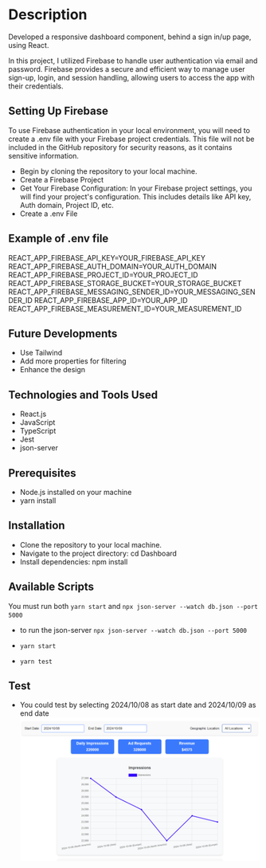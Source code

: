 # Description

Developed a responsive dashboard component, behind a sign in/up page, using React.

In this project, I utilized Firebase to handle user authentication via email and password. Firebase provides a secure and efficient way to manage user sign-up, login, and session handling, allowing users to access the app with their credentials.

## Setting Up Firebase

To use Firebase authentication in your local environment, you will need to create a .env file with your Firebase project credentials. This file will not be included in the GitHub repository for security reasons, as it contains sensitive information.

- Begin by cloning the repository to your local machine.
- Create a Firebase Project
- Get Your Firebase Configuration: In your Firebase project settings, you will find your project's configuration. This includes details like API key, Auth domain, Project ID, etc.
- Create a .env File

## Example of .env file

REACT_APP_FIREBASE_API_KEY=YOUR_FIREBASE_API_KEY
REACT_APP_FIREBASE_AUTH_DOMAIN=YOUR_AUTH_DOMAIN
REACT_APP_FIREBASE_PROJECT_ID=YOUR_PROJECT_ID
REACT_APP_FIREBASE_STORAGE_BUCKET=YOUR_STORAGE_BUCKET
REACT_APP_FIREBASE_MESSAGING_SENDER_ID=YOUR_MESSAGING_SENDER_ID
REACT_APP_FIREBASE_APP_ID=YOUR_APP_ID
REACT_APP_FIREBASE_MEASUREMENT_ID=YOUR_MEASUREMENT_ID

## Future Developments

- Use Tailwind
- Add more properties for filtering
- Enhance the design

## Technologies and Tools Used

- React.js
- JavaScript
- TypeScript
- Jest
- json-server

## Prerequisites

- Node.js installed on your machine
- yarn install

## Installation

- Clone the repository to your local machine.
- Navigate to the project directory: cd Dashboard
- Install dependencies: npm install

## Available Scripts

You must run both `yarn start` and `npx json-server --watch db.json --port 5000`

- to run the json-server `npx json-server --watch db.json --port 5000`

- `yarn start`

- `yarn test`

## Test

- You could test by selecting 2024/10/08 as start date and 2024/10/09 as end date
  ![alt text](image.png)
